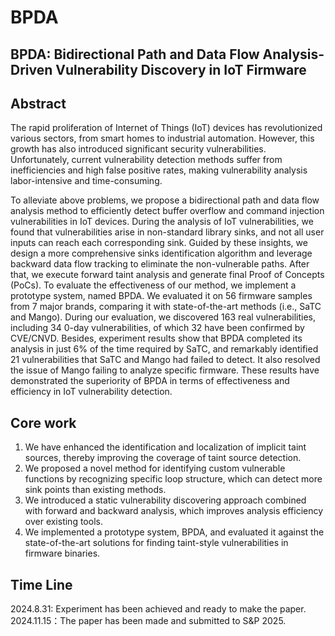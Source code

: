 # BPDA

## BPDA: Bidirectional Path and Data Flow Analysis-Driven Vulnerability Discovery in IoT Firmware

## Abstract
The rapid proliferation of Internet of Things (IoT) devices has revolutionized various sectors, from smart homes to industrial automation. However, this growth has also introduced significant security vulnerabilities. Unfortunately, current vulnerability detection methods suffer from inefficiencies and high false positive rates, making vulnerability analysis labor-intensive and time-consuming.

To alleviate above problems, we propose a bidirectional path and data flow analysis method to efficiently detect buffer overflow and command injection vulnerabilities in IoT devices. 
During the analysis of IoT vulnerabilities, we found that vulnerabilities arise in non-standard library sinks, and not all user inputs can reach each corresponding sink. Guided by these insights, we design a more comprehensive sinks identification algorithm and leverage backward data flow tracking to eliminate the non-vulnerable paths. After that, we execute forward taint analysis and generate final Proof of Concepts (PoCs). 
To evaluate the effectiveness of our method, we implement a prototype system, named BPDA. We evaluated it on 56 firmware samples from 7 major brands, comparing it with state-of-the-art methods (i.e., SaTC and Mango).
During our evaluation, we discovered 163 real vulnerabilities, including 34 0-day vulnerabilities, of which 32 have been confirmed by CVE/CNVD.
Besides, experiment results show that BPDA completed its analysis in just 6% of the time required by SaTC, and remarkably identified 21 vulnerabilities that SaTC and Mango had failed to detect. It also resolved the issue of Mango failing to analyze specific firmware.
These results have demonstrated the superiority of BPDA in terms of effectiveness and efficiency in IoT vulnerability detection.

## Core work
1. We have enhanced the identification and localization of implicit taint sources, thereby improving the coverage of taint source detection.
2. We proposed a novel method for identifying custom vulnerable functions by recognizing specific loop structure, which can detect more sink points than existing methods.
3. We introduced a static vulnerability discovering approach combined with forward and backward analysis, which improves analysis efficiency over existing tools.
4. We implemented a prototype system, BPDA, and evaluated it against the state-of-the-art solutions for finding taint-style vulnerabilities in firmware binaries.

## Time Line
2024.8.31: Experiment has been achieved and ready to make the paper.  
2024.11.15：The paper has been made and submitted to S&P 2025.
